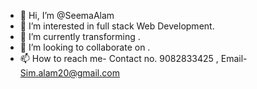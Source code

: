- 👋 Hi, I’m @SeemaAlam
- 👀 I’m interested in full stack Web Development.
- 🌱 I’m currently transforming .
- 💞️ I’m looking to collaborate on .
- 📫 How to reach me- Contact no. 9082833425 , Email- Sim.alam20@gmail.com

<!---
SeemaAlam/SeemaAlam is a ✨ special ✨ repository because its `README.md` (this file) appears on your GitHub profile.
You can click the Preview link to take a look at your changes.
--->
